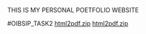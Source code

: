 
THIS IS MY PERSONAL POETFOLIO WEBSITE


#OIBSIP_TASK2
[html2pdf.zip](https://github.com/lux-777/OIBSIP_TASK2/files/10559384/html2pdf.zip)
[html2pdf.zip](https://github.com/lux-777/OIBSIP_TASK2/files/10559385/html2pdf.zip)
